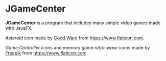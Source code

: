 # JGameCenter
**JGameCenter** is a program that includes many simple video games made with JavaFX.

_Asteroid_ icon made by [Good Ware](https://www.flaticon.com/authors/good-ware) from https://www.flaticon.com.

_Game Controller_ icons and memory game _retro-wave_ icons made by [Freepik](https://www.flaticon.com/authors/freepik) from https://www.flaticon.com.
